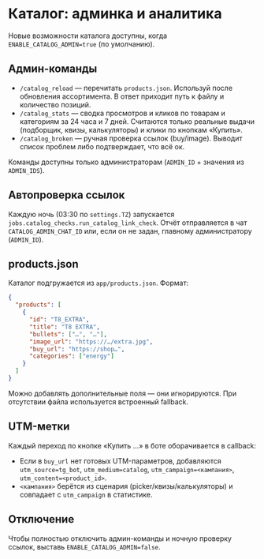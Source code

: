# Каталог: админка и аналитика

Новые возможности каталога доступны, когда `ENABLE_CATALOG_ADMIN=true` (по умолчанию).

## Админ-команды

* `/catalog_reload` — перечитать `products.json`. Используй после обновления ассортимента. В ответ приходит путь к файлу и количество позиций.
* `/catalog_stats` — сводка просмотров и кликов по товарам и категориям за 24 часа и 7 дней. Считаются только реальные выдачи (подборщик, квизы, калькуляторы) и клики по кнопкам «Купить».
* `/catalog_broken` — ручная проверка ссылок (buy/image). Выводит список проблем либо подтверждает, что всё ок.

Команды доступны только администраторам (`ADMIN_ID` + значения из `ADMIN_IDS`).

## Автопроверка ссылок

Каждую ночь (03:30 по `settings.TZ`) запускается `jobs.catalog_checks.run_catalog_link_check`. Отчёт отправляется в чат `CATALOG_ADMIN_CHAT_ID` или, если он не задан, главному администратору (`ADMIN_ID`).

## products.json

Каталог подгружается из `app/products.json`. Формат:

```json
{
  "products": [
    {
      "id": "T8_EXTRA",
      "title": "T8 EXTRA",
      "bullets": ["…", "…"],
      "image_url": "https://…/extra.jpg",
      "buy_url": "https://shop…",
      "categories": ["energy"]
    }
  ]
}
```

Можно добавлять дополнительные поля — они игнорируются. При отсутствии файла используется встроенный fallback.

## UTM-метки

Каждый переход по кнопке «Купить …» в боте оборачивается в callback:

* Если в `buy_url` нет готовых UTM-параметров, добавляются `utm_source=tg_bot`, `utm_medium=catalog`, `utm_campaign=<кампания>`, `utm_content=<product_id>`.
* `<кампания>` берётся из сценария (picker/квизы/калькуляторы) и совпадает с `utm_campaign` в статистике.

## Отключение

Чтобы полностью отключить админ-команды и ночную проверку ссылок, выставь `ENABLE_CATALOG_ADMIN=false`.
